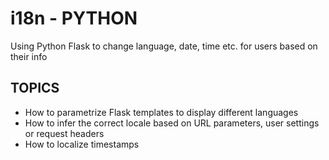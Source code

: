 # i18n - PYTHON
Using Python Flask to change language, date, time etc. for users based on their info

## TOPICS

- How to parametrize Flask templates to display different languages
- How to infer the correct locale based on URL parameters, user settings or request headers
- How to localize timestamps

